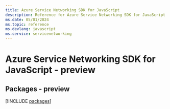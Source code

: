 ```yaml
---
title: Azure Service Networking SDK for JavaScript
description: Reference for Azure Service Networking SDK for JavaScript
ms.date: 05/01/2024
ms.topic: reference
ms.devlang: javascript
ms.service: servicenetworking
---
```

# Azure Service Networking SDK for JavaScript - preview
## Packages - preview
[!INCLUDE [packages](service-networking-index.md)]